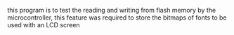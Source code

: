 this program is to test the reading and writing from flash memory by the microcontroller,
this feature was required to store the bitmaps of fonts to be used with an LCD screen